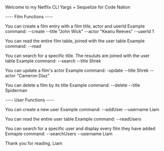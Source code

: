 Welcome to my Netflix CLI Yargs + Sequelize for Code Nation

---- Film Functions ----

You can create a film entry with a film title, actor and userId 
Example command: --create --title "John Wick" --actor "Keanu Reeves" --userId 1

You can read the entire film table, joined with the user table
Example command: --read

You can search for a specific title. The resuluts are joined with the user table
Example command: --search --title Shrek   

You can update a film's actor
Example command: -update --title Shrek --actor "Cameron Diaz" 

You can delete a film by its title
Example command: --delete --title Spiderman

---- User Functions ----

You can create a new user
Example command: --addUser --username Liam

You can read the entire user table 
Example command: --readUsers   

You can search for a specific user and display every film they have added
Exmaple command: --searchUsers --username Liam   


Thank you for reading, Liam

